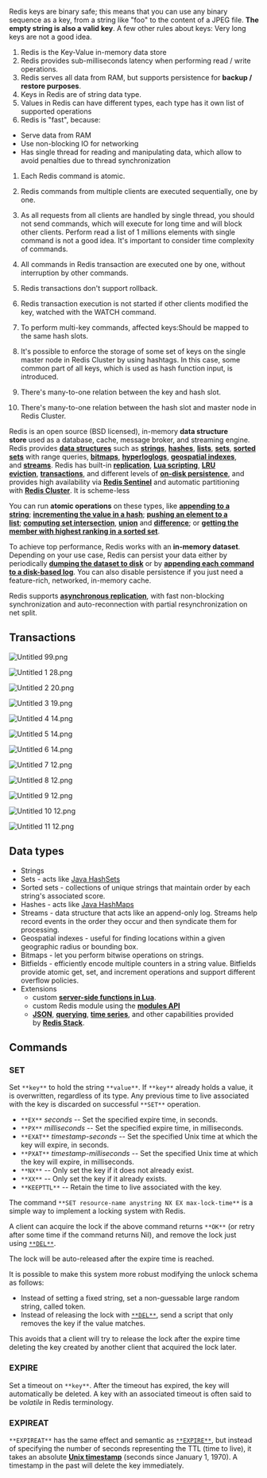 Redis keys are binary safe; this means that you can use any binary sequence as a key, from a string like "foo" to the content of a JPEG file. **The empty string is also a valid key**. A few other rules about keys: Very long keys are not a good idea.

1. Redis is the Key-Value in-memory data store
2. Redis provides sub-milliseconds latency when performing read / write operations.
3. Redis serves all data from RAM, but supports persistence for **backup / restore purposes**.
4. Keys in Redis are of string data type.
5. Values in Redis can have different types, each type has it own list of supported operations
6. Redis is "fast", because:

- Serve data from RAM
- Use non-blocking IO for networking
- Has single thread for reading and manipulating data, which allow to avoid penalties due to thread synchronization

1. Each Redis command is atomic.
2. Redis commands from multiple clients are executed sequentially, one by one.
3. As all requests from all clients are handled by single thread, you should not send commands, which will execute for long time and will block  
    other clients. Perform read a list of 1 millions elements with single command is not a good idea. It's important to consider time complexity of commands.  
    
4. All commands in Redis transaction are executed one by one, without interruption by other commands.
5. Redis transactions don't support rollback.
6. Redis transaction execution is not started if other clients modified the key, watched with the WATCH command.
7. To perform multi-key commands, affected keys:Should be mapped to the same hash slots.
8. It's possible to enforce the storage of some set of keys on the single master node in Redis Cluster by using hashtags. In this case, some common part of all keys, which is used as hash function input, is introduced.
9. There's many-to-one relation between the key and hash slot.
10. There's many-to-one relation between the hash slot and master node in Redis Cluster.

  

Redis is an open source (BSD licensed), in-memory **data structure store** used as a database, cache, message broker, and streaming engine. Redis provides [**data structures**](https://redis.io/docs/data-types/) such as [**strings**](https://redis.io/docs/data-types/strings/), [**hashes**](https://redis.io/docs/data-types/hashes/), [**lists**](https://redis.io/docs/data-types/lists/), [**sets**](https://redis.io/docs/data-types/sets/), [**sorted sets**](https://redis.io/docs/data-types/sorted-sets/) with range queries, [**bitmaps**](https://redis.io/docs/data-types/bitmaps/), [**hyperloglogs**](https://redis.io/docs/data-types/hyperloglogs/), [**geospatial indexes**](https://redis.io/docs/data-types/geospatial/), and [**streams**](https://redis.io/docs/data-types/streams/). Redis has built-in [**replication**](https://redis.io/topics/replication), [**Lua scripting**](https://redis.io/commands/eval), [**LRU eviction**](https://redis.io/docs/reference/eviction/), [**transactions**](https://redis.io/topics/transactions), and different levels of [**on-disk persistence**](https://redis.io/topics/persistence), and provides high availability via [**Redis Sentinel**](https://redis.io/topics/sentinel) and automatic partitioning with [**Redis Cluster**](https://redis.io/topics/cluster-tutorial). It is scheme-less

  

You can run **atomic operations** on these types, like [**appending to a string**](https://redis.io/commands/append); [**incrementing the value in a hash**](https://redis.io/commands/hincrby); [**pushing an element to a list**](https://redis.io/commands/lpush); [**computing set intersection**](https://redis.io/commands/sinter), [**union**](https://redis.io/commands/sunion) and [**difference**](https://redis.io/commands/sdiff); or [**getting the member with highest ranking in a sorted set**](https://redis.io/commands/zrange).

  

To achieve top performance, Redis works with an **in-memory dataset**. Depending on your use case, Redis can persist your data either by periodically [**dumping the dataset to disk**](https://redis.io/topics/persistence#snapshotting) or by [**appending each command to a disk-based log**](https://redis.io/topics/persistence#append-only-file). You can also disable persistence if you just need a feature-rich, networked, in-memory cache.

Redis supports [**asynchronous replication**](https://redis.io/topics/replication), with fast non-blocking synchronization and auto-reconnection with partial resynchronization on net split.

## Transactions

  

![Untitled 99.png](_img/Untitled%2099.png)

![Untitled 1 28.png](_img/Untitled%201%2028.png)

![Untitled 2 20.png](_img/Untitled%202%2020.png)

![Untitled 3 19.png](_img/Untitled%203%2019.png)

![Untitled 4 14.png](_img/Untitled%204%2014.png)

![Untitled 5 14.png](Untitled%205%2014.png)

![Untitled 6 14.png](_img/Untitled%206%2014.png)

![Untitled 7 12.png](_img/Untitled%207%2012.png)

![Untitled 8 12.png](_img/Untitled%208%2012.png)

![Untitled 9 12.png](_img/Untitled%209%2012.png)

![Untitled 10 12.png](_img/Untitled%2010%2012.png)

![Untitled 11 12.png](_img/Untitled%2011%2012.png)

## Data types

- Strings
- Sets - acts like [Java HashSets](https://docs.oracle.com/javase/7/docs/api/java/util/HashSet.html)
- Sorted sets - collections of unique strings that maintain order by each string's associated score.
- Hashes - acts like [Java HashMaps](https://docs.oracle.com/javase/8/docs/api/java/util/HashMap.html)
- Streams - data structure that acts like an append-only log. Streams help record events in the order they occur and then syndicate them for processing.
- Geospatial indexes - useful for finding locations within a given geographic radius or bounding box.
- Bitmaps - let you perform bitwise operations on strings.
- Bitfields - efficiently encode multiple counters in a string value. Bitfields provide atomic get, set, and increment operations and support different overflow policies.
- Extensions
    - custom [**server-side functions in Lua**](https://redis.io/docs/manual/programmability/).
    - custom Redis module using the [**modules API**](https://redis.io/docs/reference/modules/)
    - [**JSON**](https://redis.io/docs/stack/json/), [**querying**](https://redis.io/docs/stack/search/), [**time series**](https://redis.io/docs/stack/timeseries/), and other capabilities provided by [**Redis Stack**](https://redis.io/docs/stack/).

## Commands

### SET

Set `**key**` to hold the string `**value**`. If `**key**` already holds a value, it is overwritten, regardless of its type. Any previous time to live associated with the key is discarded on successful `**SET**` operation.

- `**EX**` _seconds_ -- Set the specified expire time, in seconds.
- `**PX**` _milliseconds_ -- Set the specified expire time, in milliseconds.
- `**EXAT**` _timestamp-seconds_ -- Set the specified Unix time at which the key will expire, in seconds.
- `**PXAT**` _timestamp-milliseconds_ -- Set the specified Unix time at which the key will expire, in milliseconds.
- `**NX**` -- Only set the key if it does not already exist.
- `**XX**` -- Only set the key if it already exists.
- `**KEEPTTL**` -- Retain the time to live associated with the key.

The command `**SET resource-name anystring NX EX max-lock-time**` is a simple way to implement a locking system with Redis.

A client can acquire the lock if the above command returns `**OK**` (or retry after some time if the command returns Nil), and remove the lock just using [`**DEL**`](https://redis.io/commands/del).

The lock will be auto-released after the expire time is reached.

It is possible to make this system more robust modifying the unlock schema as follows:

- Instead of setting a fixed string, set a non-guessable large random string, called token.
- Instead of releasing the lock with [`**DEL**`](https://redis.io/commands/del), send a script that only removes the key if the value matches.

This avoids that a client will try to release the lock after the expire time deleting the key created by another client that acquired the lock later.

### **EXPIRE**

Set a timeout on `**key**`. After the timeout has expired, the key will automatically be deleted. A key with an associated timeout is often said to be _volatile_ in Redis terminology.

### **EXPIREAT**

`**EXPIREAT**` has the same effect and semantic as [`**EXPIRE**`](https://redis.io/commands/expire), but instead of specifying the number of seconds representing the TTL (time to live), it takes an absolute [**Unix timestamp**](http://en.wikipedia.org/wiki/Unix_time) (seconds since January 1, 1970). A timestamp in the past will delete the key immediately.